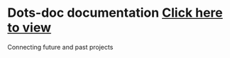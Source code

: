 # Dots-doc documentation [Click here to view](https://subodhar.github.io/doc/)
Connecting future and past projects
